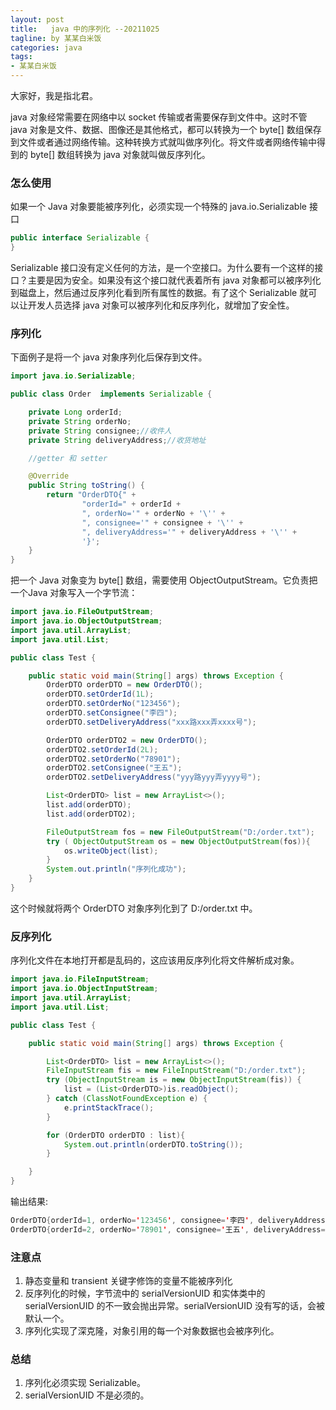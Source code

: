```yaml
---
layout: post
title:   java 中的序列化 --20211025
tagline: by 某某白米饭
categories: java
tags:
- 某某白米饭
---
```


大家好，我是指北君。

java 对象经常需要在网络中以 socket 传输或者需要保存到文件中。这时不管 java 对象是文件、数据、图像还是其他格式，都可以转换为一个 byte[] 数组保存到文件或者通过网络传输。这种转换方式就叫做序列化。将文件或者网络传输中得到的 byte[] 数组转换为 java 对象就叫做反序列化。

<!--more-->

### 怎么使用

如果一个 Java 对象要能被序列化，必须实现一个特殊的 java.io.Serializable 接口

```java
public interface Serializable {
}
```

Serializable 接口没有定义任何的方法，是一个空接口。为什么要有一个这样的接口？主要是因为安全。如果没有这个接口就代表着所有 java 对象都可以被序列化到磁盘上，然后通过反序列化看到所有属性的数据。有了这个 Serializable 就可以让开发人员选择 java 对象可以被序列化和反序列化，就增加了安全性。

### 序列化

下面例子是将一个 java 对象序列化后保存到文件。

```java
import java.io.Serializable;

public class Order  implements Serializable {

    private Long orderId;
    private String orderNo;
    private String consignee;//收件人
    private String deliveryAddress;//收货地址

    //getter 和 setter

    @Override
    public String toString() {
        return "OrderDTO{" +
                "orderId=" + orderId +
                ", orderNo='" + orderNo + '\'' +
                ", consignee='" + consignee + '\'' +
                ", deliveryAddress='" + deliveryAddress + '\'' +
                '}';
    }
}
```

把一个 Java 对象变为 byte[] 数组，需要使用 ObjectOutputStream。它负责把一个Java 对象写入一个字节流：

```java
import java.io.FileOutputStream;
import java.io.ObjectOutputStream;
import java.util.ArrayList;
import java.util.List;

public class Test {

    public static void main(String[] args) throws Exception {
        OrderDTO orderDTO = new OrderDTO();
        orderDTO.setOrderId(1L);
        orderDTO.setOrderNo("123456");
        orderDTO.setConsignee("李四");
        orderDTO.setDeliveryAddress("xxx路xxx弄xxxx号");

        OrderDTO orderDTO2 = new OrderDTO();
        orderDTO2.setOrderId(2L);
        orderDTO2.setOrderNo("78901");
        orderDTO2.setConsignee("王五");
        orderDTO2.setDeliveryAddress("yyy路yyy弄yyyy号");

        List<OrderDTO> list = new ArrayList<>();
        list.add(orderDTO);
        list.add(orderDTO2);

        FileOutputStream fos = new FileOutputStream("D:/order.txt");
        try ( ObjectOutputStream os = new ObjectOutputStream(fos)){
            os.writeObject(list);
        }
        System.out.println("序列化成功");
    }
}
```

这个时候就将两个 OrderDTO 对象序列化到了 D:/order.txt 中。

### 反序列化

序列化文件在本地打开都是乱码的，这应该用反序列化将文件解析成对象。

```java
import java.io.FileInputStream;
import java.io.ObjectInputStream;
import java.util.ArrayList;
import java.util.List;

public class Test {

    public static void main(String[] args) throws Exception {

        List<OrderDTO> list = new ArrayList<>();
        FileInputStream fis = new FileInputStream("D:/order.txt");
        try (ObjectInputStream is = new ObjectInputStream(fis)) {
            list = (List<OrderDTO>)is.readObject();
        } catch (ClassNotFoundException e) {
            e.printStackTrace();
        }

        for (OrderDTO orderDTO : list){
            System.out.println(orderDTO.toString());
        }

    }
}
```

输出结果:

```java
OrderDTO{orderId=1, orderNo='123456', consignee='李四', deliveryAddress='xxx路xxx弄xxxx号'}
OrderDTO{orderId=2, orderNo='78901', consignee='王五', deliveryAddress='yyy路yyy弄yyyy号'}
```

### 注意点

1. 静态变量和 transient 关键字修饰的变量不能被序列化
2. 反序列化的时候，字节流中的 serialVersionUID 和实体类中的 serialVersionUID 的不一致会抛出异常。serialVersionUID 没有写的话，会被默认一个。
3. 序列化实现了深克隆，对象引用的每一个对象数据也会被序列化。

### 总结

1. 序列化必须实现 Serializable。
2. serialVersionUID 不是必须的。

